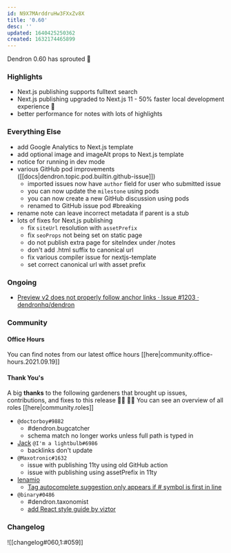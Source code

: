 ```yaml
---
id: N9X7MArddruHw3FXxZv8X
title: '0.60'
desc: ''
updated: 1640425250362
created: 1632174465899
---
```


Dendron 0.60 has sprouted  🌱

### Highlights
- Next.js publishing supports fulltext search 
- Next.js publishing upgraded to Next.js 11 - 50% faster local development experience 🚀
- better performance for notes with lots of highlights

### Everything Else
- add Google Analytics to Next.js template
- add optional image and imageAlt props to Next.js template
- notice for running in dev mode 
- various GitHub pod improvements ([[docs|dendron.topic.pod.builtin.github-issue]])
  - imported issues now have `author` field for user who submitted issue
  - you can now update the `milestone` using pods
  - you can now create a new GitHub discussion using pods
  - renamed to GitHub issue pod #breaking
- rename note can leave incorrect metadata if parent is a stub 
- lots of fixes for Next.js publishing
    - fix `siteUrl` resolution with `assetPrefix`
    - fix `seoProps` not being set on static page
    - do not publish extra page for siteIndex under /notes
    - don't add .html suffix to canonical url 
    - fix various compiler issue for nextjs-template
    - set correct canonical url with asset prefix


### Ongoing 

- [Preview v2 does not properly follow anchor links · Issue #1203 · dendronhq/dendron](https://github.com/dendronhq/dendron/issues/1203)

### Community

#### Office Hours

You can find notes from our latest office hours [[here|community.office-hours.2021.09.19]]

#### Thank You's

A big **thanks** to the following gardeners that brought up issues, contributions, and fixes to this release :man_farmer: :woman_farmer: 
You can see an overview of all roles [[here|community.roles]]

- `@doctorboy#9882`
    - #dendron.bugcatcher
    - schema match no longer works unless full path is typed in
- [Jack](https://github.com/imalightbulb) `@I'm a lightbulb#6986`
    - backlinks don't update
- `@Maxotronic#1632`
    - issue with publishing 11ty using old GitHub action
    - issue with publishing using assetPrefix in 11ty
- [lenamio](https://github.com/lenamio)
    - [Tag autocomplete suggestion only appears if # symbol is first in line](https://github.com/dendronhq/dendron/issues/1352)
- `@binary#0486`
    - #dendron.taxonomist
    - [add React style guide by viztor](https://github.com/dendronhq/dendron-site/pull/207)


### Changelog
![[changelog#060,1:#059]]


